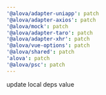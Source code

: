 ```yaml
---
'@alova/adapter-uniapp': patch
'@alova/adapter-axios': patch
'@alova/mock': patch
'@alova/adapter-taro': patch
'@alova/adapter-xhr': patch
'@alova/vue-options': patch
'@alova/shared': patch
'alova': patch
'@alova/psc': patch
---
```


update local deps value
